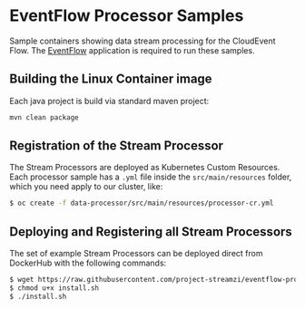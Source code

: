 # EventFlow Processor Samples

Sample containers showing data stream processing for the CloudEvent Flow.
The [EventFlow](https://github.com/project-streamzi/eventflow) application is required to run these samples.

## Building the Linux Container image

Each java project is build via standard maven project:

```bash
mvn clean package
```

## Registration of the Stream Processor

The Stream Processors are deployed as Kubernetes Custom Resources. Each processor sample has a `.yml` file inside the `src/main/resources` folder, which you need apply to our cluster, like:

```bash
$ oc create -f data-processor/src/main/resources/processor-cr.yml
```

## Deploying and Registering all Stream Processors

The set of example Stream Processors can be deployed direct from DockerHub with the following commands:

```bash
$ wget https://raw.githubusercontent.com/project-streamzi/eventflow-processor-samples/master/install.sh
$ chmod u+x install.sh
$ ./install.sh
```
